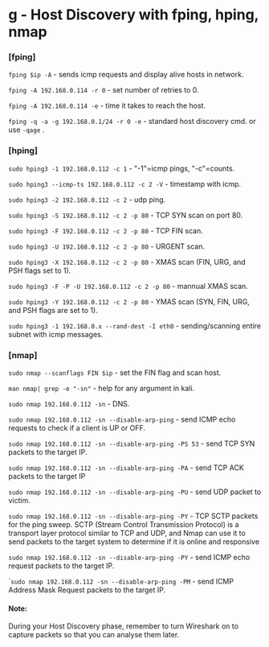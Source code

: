 # g - Host Discovery with fping, hping, nmap

### \[fping]

`fping $ip -A` - sends icmp requests and display alive hosts in network.

`fping -A 192.168.0.114 -r 0` - set number of retries to 0.

`fping -A 192.168.0.114 -e` - time it takes to reach the host.

`fping -q -a -g 192.168.0.1/24 -r 0 -e` - standard host discovery cmd. or use `-qage` .

### \[hping]

`sudo hping3 -1 192.168.0.112 -c 1` - "-1"=icmp pings,  "-c"=counts.

`sudo hping3 --icmp-ts 192.168.0.112 -c 2 -V` - timestamp with icmp.

`sudo hping3 -2 192.168.0.112 -c 2` - udp ping.

`sudo hping3 -S 192.168.0.112 -c 2 -p 80` - TCP SYN scan on port 80.

`sudo hping3 -F 192.168.0.112 -c 2 -p 80` -  TCP FIN scan.

`sudo hping3 -U 192.168.0.112 -c 2 -p 80` - URGENT scan.

`sudo hping3 -X 192.168.0.112 -c 2 -p 80` - XMAS scan (FIN, URG, and PSH flags set to 1).

`sudo hping3 -F -P -U 192.168.0.112 -c 2 -p 80` - mannual XMAS scan.

`sudo hping3 -Y 192.168.0.112 -c 2 -p 80` -  YMAS scan (SYN, FIN, URG, and PSH flags are set to 1).

`sudo hping3 -1 192.168.0.x --rand-dest -I eth0` - sending/scanning entire subnet with icmp messages.

### \[nmap]

`sudo nmap --scanflags FIN $ip` - set the FIN flag and scan host.

`man nmap| grep -e "-sn"` - help for any argument in kali.

`sudo nmap 192.168.0.112 -sn` - DNS.

`sudo nmap 192.168.0.112 -sn --disable-arp-ping` - send ICMP echo requests to check if a client is UP or OFF.

`sudo nmap 192.168.0.112 -sn --disable-arp-ping -PS 53` - send TCP SYN packets to the target IP.

`sudo nmap 192.168.0.112 -sn --disable-arp-ping -PA` - send TCP ACK packets to the target IP

`sudo nmap 192.168.0.112 -sn --disable-arp-ping -PU` - send UDP packet to victim.

`sudo nmap 192.168.0.112 -sn --disable-arp-ping -PY` - TCP SCTP packets for the ping sweep. SCTP (Stream Control Transmission Protocol) is a transport layer protocol similar to TCP and UDP, and Nmap can use it to send packets to the target system to determine if it is online and responsive

`sudo nmap 192.168.0.112 -sn --disable-arp-ping -PY` - send ICMP echo request packets to the target IP.

\``sudo nmap 192.168.0.112 -sn --disable-arp-ping -PM` - send ICMP Address Mask Request packets to the target IP.&#x20;

#### Note:

During your Host Discovery phase, remember to turn Wireshark on to capture packets so that you can analyse them later.
